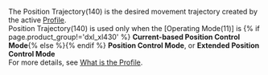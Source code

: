 The Position Trajectory(140) is the desired movement trajectory created by the active [Profile](#what-is-the-profile).  
Position Trajectory(140) is used only when the [Operating Mode(11)] is {% if page.product_group!='dxl_xl430' %} **Current-based Position Control Mode**{% else %}{% endif %} **Position Control Mode**, or **Extended Position Control Mode**  
For more details, see [What is the Profile](#what-is-the-profile).
